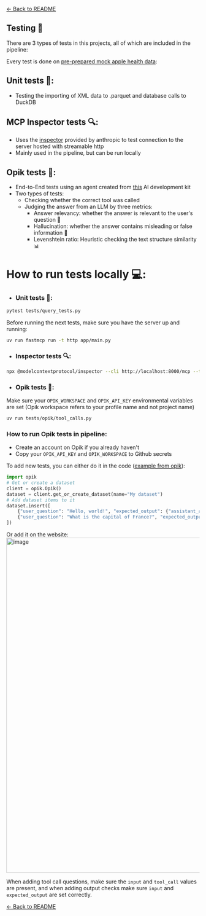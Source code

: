 [← Back to README](../README.md)

## Testing 🧪

There are 3 types of tests in this projects, all of which are included in the pipeline:

Every test is done on [pre-prepared mock apple health data](https://gist.github.com/czajkub/7ee7a01c35990f910f034f46dbf83b66):


## Unit tests 🔧:
  - Testing the importing of XML data to .parquet and database calls to DuckDB
   
## MCP Inspector tests 🔍:
  - Uses the [inspector](https://modelcontextprotocol.io/docs/tools/inspector) provided by anthropic to test connection to the server hosted with streamable http
  - Mainly used in the pipeline, but can be run locally
 
## Opik tests 🤖:
  - End-to-End tests using an agent created from [this](https://github.com/the-momentum/python-ai-kit) AI development kit
  - Two types of tests:
    -  Checking whether the correct tool was called
    -  Judging the answer from an LLM by three metrics:
       - Answer relevancy: whether the answer is relevant to the user's question 🎯
       - Hallucination: whether the answer contains misleading or false information 🚫
       - Levenshtein ratio: Heuristic checking the text structure similarity 📊
    
# How to run tests locally 💻:
- ### Unit tests 🔧: 
```bash
pytest tests/query_tests.py
```
 
Before running the next tests, make sure you have the server up and running:
```bash
uv run fastmcp run -t http app/main.py
```

- ### Inspector tests 🔍:
```bash
npx @modelcontextprotocol/inspector --cli http://localhost:8000/mcp --transport http --method tools/list
```

- ### Opik tests 🤖:
Make sure your `OPIK_WORKSPACE` and `OPIK_API_KEY` environmental variables are set
(Opik workspace refers to your profile name and not project name)
```bash
uv run tests/opik/tool_calls.py
```

### How to run Opik tests in pipeline:
- Create an account on Opik if you already haven't
- Copy your `OPIK_API_KEY` and `OPIK_WORKSPACE` to Github secrets


To add new tests, you can either do it in the code ([example from opik](https://www.comet.com/docs/opik/evaluation/manage_datasets)):
```python
import opik
# Get or create a dataset
client = opik.Opik()
dataset = client.get_or_create_dataset(name="My dataset")
# Add dataset items to it
dataset.insert([
    {"user_question": "Hello, world!", "expected_output": {"assistant_answer": "Hello, world!"}},
    {"user_question": "What is the capital of France?", "expected_output": {"assistant_answer": "Paris"}},
])
```

Or add it on the website:
<img width="1919" height="873" alt="image" src="https://github.com/user-attachments/assets/dc9f3807-40b4-4227-b4c2-5a1ea44396e7" />

When adding tool call questions, make sure the `input` and `tool_call` values are present, and when adding output checks make sure `input` and `expected_output` are set correctly.

[← Back to README](../README.md)
